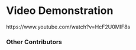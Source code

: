 <h1> Video Demonstration </h1>
https://www.youtube.com/watch?v=HcF2U0MIF8s
<h3> Other Contributors </h3>
